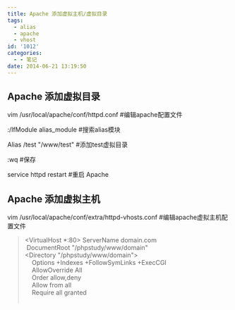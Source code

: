```yaml
---
title: Apache 添加虚拟主机/虚拟目录
tags:
  - alias
  - apache
  - vhost
id: '1012'
categories:
  - - 笔记
date: 2014-06-21 13:19:50
---
```


## Apache 添加虚拟目录

vim /usr/local/apache/conf/httpd.conf #编辑apache配置文件

:/IfModule alias\_module #搜索alias模块

Alias /test "/www/test" #添加test虚拟目录

:wq #保存

service httpd restart #重启 Apache

## Apache 添加虚拟主机

vim /usr/local/apache/conf/extra/httpd-vhosts.conf #编辑apache虚拟主机配置文件

> <VirtualHost \*:80> ServerName domain.com  
>  DocumentRoot "/phpstudy/www/domain"  
> <Directory "/phpstudy/www/domain">  
>     Options +Indexes +FollowSymLinks +ExecCGI  
>     AllowOverride All  
>     Order allow,deny  
>     Allow from all  
>     Require all granted  
> </Directory>  
> </VirtualHost>